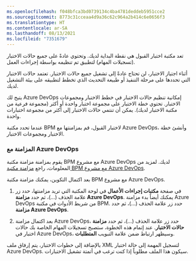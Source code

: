 ```yaml
---
ms.openlocfilehash: f048bfca3bd0739134c4ba4781deddeb5951cce2
ms.sourcegitcommit: 8773c31cceaa4d9a36c62c964a2b414c6e0656f3
ms.translationtype: HT
ms.contentlocale: ar-SA
ms.lasthandoff: 08/13/2021
ms.locfileid: "7351679"
---
```

تعد مكتبة اختبار القبول هي نقطة البداية لديك. وتحتوي عادةً على جميع حالات الاختبار (تسجيلات المهام) لتطبيق تم تنظيمه بواسطة إجراءات العمل.

أثناء اجتياز الاختبار، لن تحتاج عادةً إلى تشغيل جميع حالات الاختبار. تعتمد حالات الاختبار التي تحددها على مرحلة التنفيذ أو طبيعة التحديث الذي تخطط لتطبيقه على بيئة التشغيل لديك.

يتيح لك Azure DevOps إمكانية تنظيم حالات الاختبار في خطط الاختبار ومجموعات الاختبار. تحتوي خطة الاختبار على مجموعة اختبار واحدة أو أكثر (مجموعة فرعية من مكتبة الاختبار لديك). يمكن أن تنتمي حالات الاختبار إلى أكثر من مجموعة اختبارات واحدة.

عندما تحدد مكتبة BPM لاختبار القبول، قم بمزامنتها مع ‎Azure DevOps، وأنشئ خطة الاختبار ومجموعات الاختبار.

### <a name="sync-with-azure-devops"></a>المزامنة مع Azure DevOps

يقوم بمزامنة مزامنة مكتبة ‎BPM مع مشروع Azure DevOps لديك. لمزيد من المعلومات، راجع [مزامنة مكتبة BPM مع مشروع Azure DevOps](/dynamics365/fin-ops-core/dev-itpro/lifecycle-services/synchronize-bpm-vsts?azure-portal=true#synchronize-a-bpm-library-with-a-azure-devops-project).

بعد اكتمال التكوين، يمكنك مزامنة مكتبة BPM مع مشروع Azure DevOps.

1.  في صفحة **مكتبات إجراءات الأعمال** في لوحة المكتبة التي تريد مزامنتها، حدد زر علامة الحذف (...)، ثم حدد **مزامنة Azure DevOps**. يمكنك أيضاً بدء مزامنة Azure DevOps من شريط الأدوات في مكتبة BPM. حدد زر علامة الحذف (...)، ثم حدد **مزامنة Azure DevOps**.

2.  بعد اكتمال مزامنة Azure DevOps، حدد زر علامة الحذف (...)، ثم حدد **مزامنة حالات الاختبار**. عند إتمام هذه الخطوة، ستصبح تسجيلات المهام الخاصة بك حالات اختبار في Azure DevOps، وسيظهر ارتباط ضمن علامة التبويب **المتطلبات**.


بالإضافة إلى خطوات الاختبار، يتم إرفاق ملف XML لتسجيل المهمة إلى حالة اختبار Azure DevOps. سيكون هذا الملف مطلوباً إذا كنت ترغب في أتمتة تشغيل الاختبارات.
